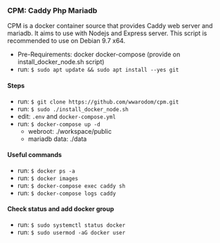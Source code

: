 ### CPM: Caddy Php Mariadb
CPM is a docker container source that provides Caddy web server and mariadb. It aims to use with Nodejs and Express server.
This script is recommended to use on Debian 9.7 x64.
  - Pre-Requirements: docker docker-compose (provide on install_docker_node.sh script)
  - run: `$ sudo apt update && sudo apt install --yes git`


#### Steps
  - run: `$ git clone https://github.com/wwarodom/cpm.git`
  - run: `$ sudo ./install_docker_node.sh`
  - edit: `.env` and `docker-compose.yml`
  - run: `$ docker-compose up -d`
    - webroot: ./workspace/public
    - mariadb data: ./data

#### Useful commands
  - run: `$ docker ps -a`
  - run: `$ docker images`
  - run: `$ docker-compose exec caddy sh`
  - run: `$ docker-compose logs caddy`

#### Check status and add docker group
  - run: `$ sudo systemctl status docker`
  - run: `$ sudo usermod -aG docker user`
